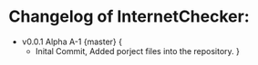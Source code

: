 # Changelog of InternetChecker:

- v0.0.1 Alpha A-1 {master} {
    - Inital Commit, Added porject files into the repository.
}
